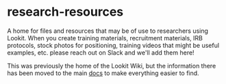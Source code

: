 # research-resources

A home for files and resources that may be of use to researchers using Lookit. When you create training materials, recruitment materials, IRB protocols, stock photos for positioning, training videos that might be useful examples, etc. please reach out on Slack and we'll add them here! 

This was previously the home of the Lookit Wiki, but the information there has been moved to the main [docs](https://lookit.readthedocs.io/en/develop/) to make everything easier to find.
